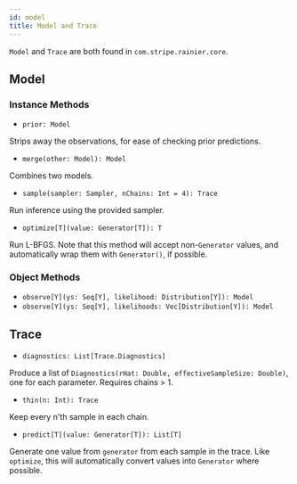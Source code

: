 ```yaml
---
id: model
title: Model and Trace
---
```


`Model` and `Trace` are both found in `com.stripe.rainier.core`.

## Model

### Instance Methods

* `prior: Model`

Strips away the observations, for ease of checking prior predictions.

* `merge(other: Model): Model`

Combines two models.

* `sample(sampler: Sampler, nChains: Int = 4): Trace`

Run inference using the provided sampler.

* `optimize[T](value: Generator[T]): T`

Run L-BFGS. Note that this method will accept non-`Generator` values, and automatically wrap them with `Generator()`, if possible.

### Object Methods

* `observe[Y](ys: Seq[Y], likelihood: Distribution[Y]): Model`
* `observe[Y](ys: Seq[Y], likelihoods: Vec[Distribution[Y]): Model`

## Trace

* `diagnostics: List[Trace.Diagnostics]`

Produce a list of `Diagnostics(rHat: Double, effectiveSampleSize: Double)`, one for each parameter. Requires chains > 1.

* `thin(n: Int): Trace`

Keep every n'th sample in each chain.

* `predict[T](value: Generator[T]): List[T]`

Generate one value from `generator` from each sample in the trace. Like `optimize`, this will automatically convert values into `Generator` where possible.